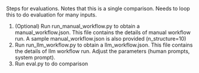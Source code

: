 Steps for evaluations. Notes that this is a single comparison. Needs to loop this to do evaluation for many inputs.
1. (Optional) Run run_manual_workflow.py to obtain a manual_workflow.json. This file contains the details of manual workflow run. A sample manual_workflow.json is also provided (n_structure=10)
2. Run run_llm_workflow.py to obtain a llm_workflow.json. This file contains the details of llm workflow run. Adjust the parameters (human prompts, system prompt).
3. Run eval.py to do comparison